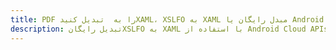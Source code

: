 ---title: PDF را به  تبدیل کنیدXAML، XSLFO به XAML مبدل رایگان یا Android SDKdescription: تبدیل رایگانXSLFO به XAML با استفاده از Android Cloud APIs & SDK همچنین اسناد PDF را در Cloud ایجاد، ویرایش و رندر کنید.---